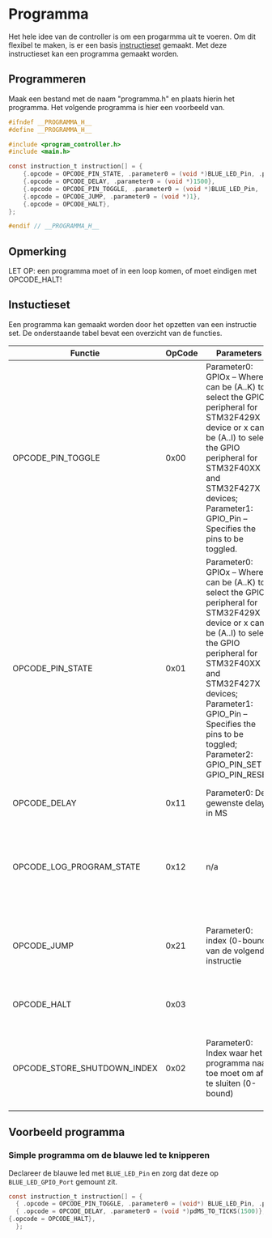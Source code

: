 # Programma

Het hele idee van de controller is om een progarmma uit te voeren. Om dit flexibel te maken, is er een basis [instructieset](#instuctieset) gemaakt. Met deze instructieset kan een programma gemaakt worden.

## Programmeren

Maak een bestand met de naam "programma.h" en plaats hierin het programma. Het volgende programma is hier een voorbeeld van.

```c
#ifndef __PROGRAMMA_H__
#define __PROGRAMMA_H__

#include <program_controller.h>
#include <main.h>

const instruction_t instruction[] = {
    {.opcode = OPCODE_PIN_STATE, .parameter0 = (void *)BLUE_LED_Pin, .parameter1 = (void *)BLUE_LED_GPIO_Port, .parameter2 = (void *)GPIO_PIN_SET},
    {.opcode = OPCODE_DELAY, .parameter0 = (void *)1500},
    {.opcode = OPCODE_PIN_TOGGLE, .parameter0 = (void *)BLUE_LED_Pin, .parameter1 = (void *)BLUE_LED_GPIO_Port},
    {.opcode = OPCODE_JUMP, .parameter0 = (void *)1},
    {.opcode = OPCODE_HALT},
};

#endif // __PROGRAMMA_H__
```

## Opmerking

LET OP: een programma moet of in een loop komen, of moet eindigen met OPCODE_HALT!

## Instuctieset

Een programma kan gemaakt worden door het opzetten van een instructie set. De onderstaande tabel bevat een overzicht van de functies.

| Functie           | OpCode | Parameters                                                                                                                                                                                                                                     | Omschrijving                                                                |
| ----------------- | ------ | ---------------------------------------------------------------------------------------------------------------------------------------------------------------------------------------------------------------------------------------------- | --------------------------------------------------------------------------- |
| OPCODE_PIN_TOGGLE | 0x00   | Parameter0: GPIOx – Where x can be (A..K) to select the GPIO peripheral for STM32F429X device or x can be (A..I) to select the GPIO peripheral for STM32F40XX and STM32F427X devices; Parameter1: GPIO_Pin – Specifies the pins to be toggled. | Zet een pin op hoog als deze laag is; Zet een pin op laag als deze hoog is. |
| OPCODE_PIN_STATE | 0x01 | Parameter0: GPIOx – Where x can be (A..K) to select the GPIO peripheral for STM32F429X device or x can be (A..I) to select the GPIO peripheral for STM32F40XX and STM32F427X devices; Parameter1: GPIO_Pin – Specifies the pins to be toggled; Parameter2: GPIO_PIN_SET of GPIO_PIN_RESET | Zet de status van een pin |
| OPCODE_DELAY | 0x11 | Parameter0: De gewenste delay in MS | Laat het programma wachten voor x ms |
| OPCODE_LOG_PROGRAM_STATE | 0x12 | n/a | Stuur de huidige status van het programma (alle registers) naar de log |
| OPCODE_JUMP | 0x21 | Parameter0: index (0-bound) van de volgende instructie | Laat het programma "springen" naar de instructie met index Parameter0 |
| OPCODE_HALT | 0x03 | | Stop met het uitvoeren van de programma. |
| OPCODE_STORE_SHUTDOWN_INDEX  | 0x02 | Parameter0: Index waar het programma naar toe moet om af te sluiten (0-bound) | Laat het programma "spingen" naar deze positie als de pauze trigger gedaan wordt.  |

## Voorbeeld programma

### Simple programma om de blauwe led te knipperen

Declareer de blauwe led met ```BLUE_LED_Pin``` en zorg dat deze op ```BLUE_LED_GPIO_Port``` gemount zit.

```c
const instruction_t instruction[] = {
  { .opcode = OPCODE_PIN_TOGGLE, .parameter0 = (void*) BLUE_LED_Pin, .parameter1 = (void*) BLUE_LED_GPIO_Port },
  { .opcode = OPCODE_DELAY, .parameter0 = (void *)pdMS_TO_TICKS(1500)},
{.opcode = OPCODE_HALT},
  };
```
